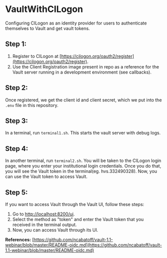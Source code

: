 # VaultWithCILogon

Configuring CILogon as an identity provider for users to authenticate themselves to Vault and get vault tokens.

## Step 1:
1. Register to CILogon at [https://cilogon.org/oauth2/register](https://cilogon.org/oauth2/register).
2. Use the Client Registration image present in repo as a reference for the Vault server running in a development environment (see callbacks).

## Step 2:
Once registered, we get the client id and client secret, which we put into the `.env` file in this repository.

## Step 3:
In a terminal, run `terminal1.sh`. This starts the vault server with debug logs.

## Step 4:
In another terminal, run `terminal2.sh`. You will be taken to the CILogon login page, where you enter your institutional login credentials. Once you do that, you will see the Vault token in the terminal(eg. hvs.332490328). Now, you can use the Vault token to access Vault.

## Step 5:
If you want to access Vault through the Vault UI, follow these steps:
1. Go to [http://localhost:8200/ui](http://localhost:8200/ui).
2. Select the method as "token" and enter the Vault token that you received in the terminal output.
3. Now, you can access Vault through its UI.

**References:** [https://github.com/ncabatoff/vault-1.1-webinar/blob/master/README-oidc.md](https://github.com/ncabatoff/vault-1.1-webinar/blob/master/README-oidc.md)
